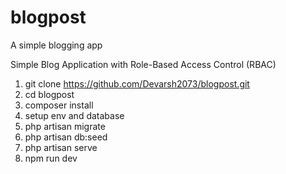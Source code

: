 # blogpost
A simple blogging app 

Simple Blog Application with Role-Based Access Control (RBAC)

1. git clone https://github.com/Devarsh2073/blogpost.git
2. cd blogpost
3. composer install
4. setup env and database
5. php artisan migrate
6. php artisan db:seed
7. php artisan serve
8. npm run dev
